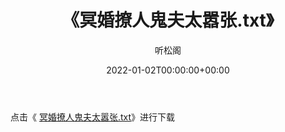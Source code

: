﻿---
title:  《冥婚撩人鬼夫太嚣张.txt》
date:   2022-01-02T00:00:00+00:00
author: 听松阁
layout: post
permalink: /冥婚撩人鬼夫太嚣张/
categories: 小说
tags: [小说]
---

点击《 [冥婚撩人鬼夫太嚣张.txt](http://img.660000.xyz/bookstukust/book/bntxt/10/冥婚撩人鬼夫太嚣张.txt)》进行下载